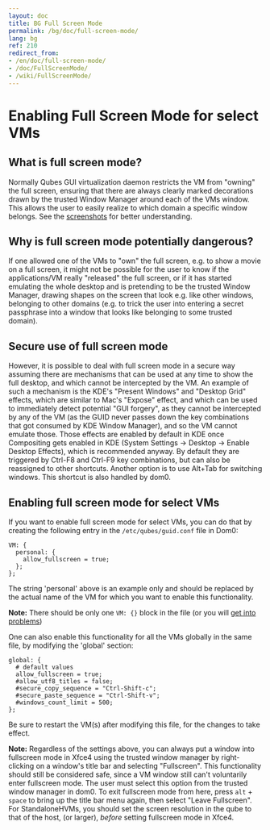 ```yaml
---
layout: doc
title: BG Full Screen Mode
permalink: /bg/doc/full-screen-mode/
lang: bg
ref: 210
redirect_from:
- /en/doc/full-screen-mode/
- /doc/FullScreenMode/
- /wiki/FullScreenMode/
---
```


Enabling Full Screen Mode for select VMs
========================================

What is full screen mode?
-------------------------

Normally Qubes GUI virtualization daemon restricts the VM from "owning" the full screen, ensuring that there are always clearly marked decorations drawn by the trusted Window Manager around each of the VMs window. This allows the user to easily realize to which domain a specific window belongs. See the [screenshots](/doc/QubesScreenshots/) for better understanding.

Why is full screen mode potentially dangerous?
----------------------------------------------

If one allowed one of the VMs to "own" the full screen, e.g. to show a movie on a full screen, it might not be possible for the user to know if the applications/VM really "released" the full screen, or if it has started emulating the whole desktop and is pretending to be the trusted Window Manager, drawing shapes on the screen that look e.g. like other windows, belonging to other domains (e.g. to trick the user into entering a secret passphrase into a window that looks like belonging to some trusted domain).

Secure use of full screen mode
------------------------------

However, it is possible to deal with full screen mode in a secure way assuming there are mechanisms that can be used at any time to show the full desktop, and which cannot be intercepted by the VM. An example of such a mechanism is the KDE's "Present Windows" and "Desktop Grid" effects, which are similar to Mac's "Expose" effect, and which can be used to immediately detect potential "GUI forgery", as they cannot be intercepted by any of the VM (as the GUID never passes down the key combinations that got consumed by KDE Window Manager), and so the VM cannot emulate those. Those effects are enabled by default in KDE once Compositing gets enabled in KDE (System Settings -\> Desktop -\> Enable Desktop Effects), which is recommended anyway. By default they are triggered by Ctrl-F8 and Ctrl-F9 key combinations, but can also be reassigned to other shortcuts.
Another option is to use Alt+Tab for switching windows. This shortcut is also handled by dom0.

Enabling full screen mode for select VMs
----------------------------------------

If you want to enable full screen mode for select VMs, you can do that by creating the following entry in the `/etc/qubes/guid.conf` file in Dom0:

~~~
VM: {
  personal: {
    allow_fullscreen = true;
  };
};
~~~

The string 'personal' above is an example only and should be replaced by the actual name of the VM for which you want to enable this functionality.

**Note:** There should be only one `VM: {}` block in the file (or you will [get into problems](https://groups.google.com/d/msg/qubes-users/-Yf9yNvTsVI/xXsEm8y2lrYJ))

One can also enable this functionality for all the VMs globally in the same file, by modifying the 'global' section:

~~~
global: {
  # default values
  allow_fullscreen = true;
  #allow_utf8_titles = false;
  #secure_copy_sequence = "Ctrl-Shift-c";
  #secure_paste_sequence = "Ctrl-Shift-v";
  #windows_count_limit = 500;
};
~~~

Be sure to restart the VM(s) after modifying this file, for the changes to take effect.


**Note:** Regardless of the settings above, you can always put a window into
fullscreen mode in Xfce4 using the trusted window manager by right-clicking on
a window's title bar and selecting "Fullscreen". This functionality should still
be considered safe, since a VM window still can't voluntarily enter fullscreen
mode. The user must select this option from the trusted window manager in dom0.
To exit fullscreen mode from here, press `alt` + `space` to bring up the title
bar menu again, then select "Leave Fullscreen".  
For StandaloneHVMs, you should set the screen resolution in the qube to that of the host, (or larger), *before* setting fullscreen mode in Xfce4.
